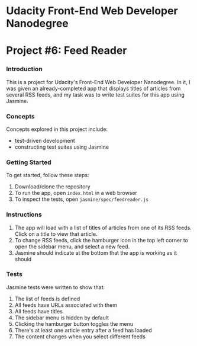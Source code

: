 # Udacity Front-End Web Developer Nanodegree
# Project #6: Feed Reader

### Introduction
This is a project for Udacity's Front-End Web Developer Nanodegree. In it, I was given an already-completed app that displays titles of articles from several RSS feeds, and my task was to write test suites for this app using Jasmine.
### Concepts
Concepts explored in this project include:

  - test-driven development
  - constructing test suites using Jasmine

### Getting Started
To get started, follow these steps:

1. Download/clone the repository
2. To run the app, open ```index.html``` in a web browser
3. To inspect the tests, open ```jasmine/spec/feedreader.js```

### Instructions
1. The app will load with a list of titles of articles from one of its RSS feeds. Click on a title to view that article.
2. To change RSS feeds, click the hamburger icon in the top left corner to open the sidebar menu, and select a new feed.
3. Jasmine should indicate at the bottom that the app is working as it should

### Tests
Jasmine tests were written to show that:

1. The list of feeds is defined
2. All feeds have URLs associated with them
3. All feeds have titles
4. The sidebar menu is hidden by default
5. Clicking the hamburger button toggles the menu
6. There's at least one article entry after a feed has loaded
7. The content changes when you select different feeds
